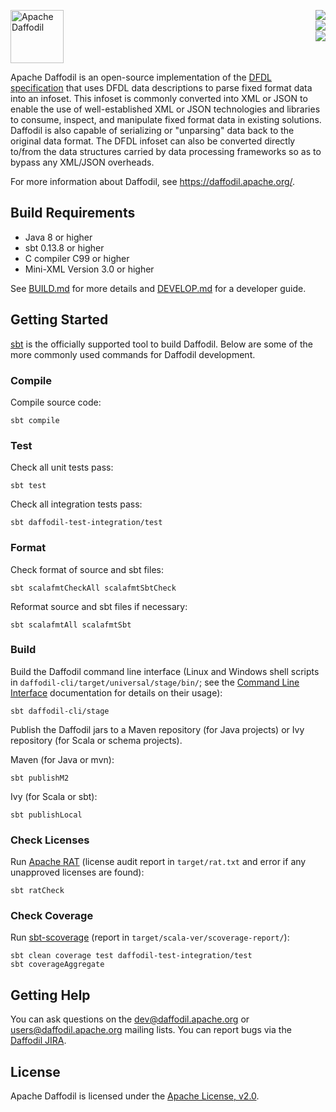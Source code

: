<!--
  Licensed to the Apache Software Foundation (ASF) under one or more
  contributor license agreements.  See the NOTICE file distributed with
  this work for additional information regarding copyright ownership.
  The ASF licenses this file to You under the Apache License, Version 2.0
  (the "License"); you may not use this file except in compliance with
  the License.  You may obtain a copy of the License at

      http://www.apache.org/licenses/LICENSE-2.0

  Unless required by applicable law or agreed to in writing, software
  distributed under the License is distributed on an "AS IS" BASIS,
  WITHOUT WARRANTIES OR CONDITIONS OF ANY KIND, either express or implied.
  See the License for the specific language governing permissions and
  limitations under the License.
-->

<!-- markdownlint-disable first-line-heading -->
<!-- markdownlint-disable line-length -->
<!-- markdownlint-disable no-inline-html -->
[<img src="https://daffodil.apache.org/assets/themes/apache/img/apache-daffodil-logo.svg" height="85" align="left" alt="Apache Daffodil"/>][Website]
[<img src="https://img.shields.io/github/actions/workflow/status/apache/daffodil/main.yml?branch=main" align="right"/>][GitHub Actions]
<br clear="right" />
[<img src="https://img.shields.io/codecov/c/github/apache/daffodil/main.svg" align="right"/>][CodeCov]
<br clear="right" />
[<img src="https://img.shields.io/maven-central/v/org.apache.daffodil/daffodil-core_3.svg?color=brightgreen&label=version" align="right"/>][Releases]
<br clear="both" />

Apache Daffodil is an open-source implementation of the [DFDL
specification] that uses DFDL data descriptions to parse fixed format
data into an infoset. This infoset is commonly converted into XML or
JSON to enable the use of well-established XML or JSON technologies
and libraries to consume, inspect, and manipulate fixed format data in
existing solutions. Daffodil is also capable of serializing or
"unparsing" data back to the original data format. The DFDL infoset
can also be converted directly to/from the data structures carried by
data processing frameworks so as to bypass any XML/JSON overheads.

For more information about Daffodil, see <https://daffodil.apache.org/>.

## Build Requirements

* Java 8 or higher
* sbt 0.13.8 or higher
* C compiler C99 or higher
* Mini-XML Version 3.0 or higher

See [BUILD.md](BUILD.md) for more details and [DEVELOP.md](DEVELOP.md)
for a developer guide.

## Getting Started

[sbt] is the officially supported tool to build Daffodil. Below are
some of the more commonly used commands for Daffodil development.

### Compile

Compile source code:

    sbt compile

### Test

Check all unit tests pass:

    sbt test

Check all integration tests pass:

    sbt daffodil-test-integration/test

### Format

Check format of source and sbt files:

    sbt scalafmtCheckAll scalafmtSbtCheck

Reformat source and sbt files if necessary:

    sbt scalafmtAll scalafmtSbt

### Build

Build the Daffodil command line interface (Linux and Windows shell
scripts in `daffodil-cli/target/universal/stage/bin/`; see the
[Command Line Interface] documentation for details on their usage):

    sbt daffodil-cli/stage

Publish the Daffodil jars to a Maven repository (for Java projects) or
Ivy repository (for Scala or schema projects).

Maven (for Java or mvn):

    sbt publishM2

Ivy (for Scala or sbt):

    sbt publishLocal

### Check Licenses

Run [Apache RAT] (license audit report in `target/rat.txt` and error
if any unapproved licenses are found):

    sbt ratCheck

### Check Coverage

Run [sbt-scoverage] (report in `target/scala-ver/scoverage-report/`):

    sbt clean coverage test daffodil-test-integration/test
    sbt coverageAggregate

## Getting Help

You can ask questions on the dev@daffodil.apache.org or
users@daffodil.apache.org mailing lists. You can report bugs via the
[Daffodil JIRA].

## License

Apache Daffodil is licensed under the [Apache License, v2.0].

[Apache License, v2.0]: https://www.apache.org/licenses/LICENSE-2.0

[Apache RAT]: https://creadur.apache.org/rat/

[CodeCov]: https://app.codecov.io/gh/apache/daffodil

[Command Line Interface]: https://daffodil.apache.org/cli/

[DFDL specification]: https://daffodil.apache.org/docs/dfdl/

[Daffodil JIRA]: https://issues.apache.org/jira/projects/DAFFODIL/

[Github Actions]: https://github.com/apache/daffodil/actions?query=branch%3Amain+

[Releases]: http://daffodil.apache.org/releases/

[Website]: https://daffodil.apache.org/

[sbt-scoverage]: https://github.com/scoverage/sbt-scoverage/

[sbt]: https://www.scala-sbt.org/
